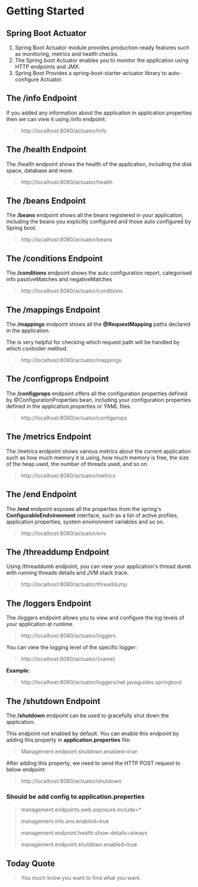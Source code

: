 # Getting Started

## Spring Boot Actuator

1. Spring Boot Actuator module provides production-ready features such as monitoring, metrics and health checks.
2. The Spring boot Actuator enables you to monitor the application using HTTP endpoints and JMX.
3. Spring Boot Provides a spring-boot-starter-actuator library to auto-configure Actuator.

## The /info Endpoint

If you added any information about the application in application.properties then we can view it using /info endpoint:

> http://localhost:8080/actuator/info

## The /health Endpoint

The /health endpoint shows the health of the application, including the disk space, database and more.

> http://localhost:8080/actuator/health

## The /beans Endpoint

The **/beans** endpoint shows all the beans registered in your application, including the beans you explicitly
configured and those auto configured by Spring boot.

> http://localhost:8080/actuator/beans

## The /conditions Endpoint

The **/conditions** endpoint shows the auto configuration report, categorised info pasitiveMatches and negativeMatches

> http://localhost:8080/actuator/conditions

## The /mappings Endpoint

The **/mappings** endpoint shows all the **@RequestMapping** paths declared in the application.

The is very helpful for checking which request path will be handled by which controller method.

> http://localhost:8080/actuator/mappings

## The /configprops Endpoint

The **/configprops** endpoint offers all the configuration properties defined by @ConfigurationProperties bean,
including your configuration properties defined in the application.properties or YAML files.

> http://localhost:8080/actuator/configprops

## The /metrics Endpoint

The /metrics endpoint shows various metrics about the current application such as how much memory
it is using, how much memory is free, the size of the heap used, the number of threads used, and so on.

> http://localhost:8080/actuator/metrics

## The /end Endpoint

The **/end** endpoint exposes all the properties from the spring's **ConfigurableEndvironment** 
interface, such as a list of active profiles, application properties, system environment variables and so on.

> http://localhost:8080/actuator/env

## The /threaddump Endpoint

Using /threaddumb endpoint, you can view your application's thread dumb with running threads
details and JVM stack trace.

> http://localhost:8080/actuator/threaddump

## The /loggers Endpoint

The /loggers endpoint allows you to view and configure the log levels of your application at runtime.

> http://localhost:8080/actuator/loggers

You can view the logging level of the specific logger:

> http://localhost:8080/actuator/{name}

**Example:**

> http://localhost:8080/actuator/loggers/net.javaguides.springboot

## The /shutdown Endpoint

The **/shutdown** endpoint can be used to gracefully shut down the application.

This endpoint not enabled by default. You can enable this endpoint by adding this property
in **application.properties** file:

> Management.endpoint.shutdown.enabled=true

After adding this property, we need to send the HTTP POST request to below endpoint:

> http://localhost:8080/actuator/shutdown

### Should be add config to application.properties

>management.endpoints.web.exposure.include=*
> 
> management.info.env.enabled=true 
> 
> management.endpoint.health.show-details=always 
> 
> management.endpoint.shutdown.enabled=true

## Today Quote

> You much know you want to find what you want.